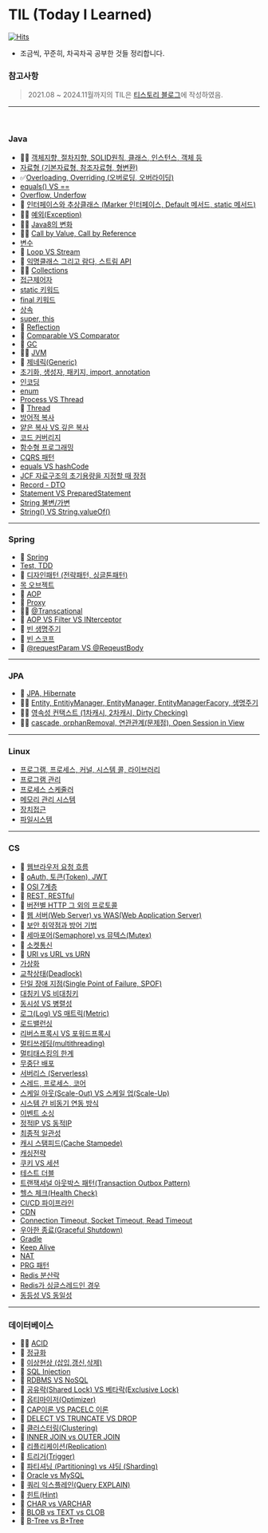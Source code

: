 # TIL (Today I Learned)
[![Hits](https://hits.seeyoufarm.com/api/count/incr/badge.svg?url=https%3A%2F%2Fgithub.com%2Fddururiiiiiii%2FTIL&count_bg=%23FFE300&title_bg=%23555555&icon=&icon_color=%23FFFFFF&title=hits&edge_flat=false)](https://hits.seeyoufarm.com)
  - 조금씩, 꾸준히, 차곡차곡 공부한 것들 정리합니다.

### 참고사항
> 2021.08 ~ 2024.11월까지의 TIL은 [티스토리 블로그](https://ddururiiiiiii.tistory.com/)에 작성하였음.


----

<br>

### Java
- 📌✅ [객체지향, 절차지향, SOLID원칙, 클래스, 인스턴스, 객체 등](https://github.com/ddururiiiiiii/TIL/blob/main/Java/241119%20%EA%B0%9D%EC%B2%B4%EC%A7%80%ED%96%A5%2C%20%EC%A0%88%EC%B0%A8%EC%A7%80%ED%96%A5%2C%20SOLID%EC%9B%90%EC%B9%99%2C%20%ED%81%B4%EB%9E%98%EC%8A%A4%2C%20%EC%9D%B8%EC%8A%A4%ED%84%B4%EC%8A%A4%2C%20%EA%B0%9D%EC%B2%B4%20%EB%93%B1.md)
- [자료형 (기본자료형, 참조자료형, 형변환)](https://github.com/ddururiiiiiii/TIL/blob/main/Java/241121%20%EC%9E%90%EB%A3%8C%ED%98%95.md)
- ✅[Overloading, Overriding (오버로딩, 오버라이딩)](https://github.com/ddururiiiiiii/TIL/blob/main/Java/241120%20Overloading%20VS%20Overriding.md)
- [equals() VS ==](https://github.com/ddururiiiiiii/TIL/blob/main/Java/241122%20equals()%20VS%20%3D%3D%20.md)
- [Overflow, Underfow](https://github.com/ddururiiiiiii/TIL/blob/main/Java/241125%20Overflow%20VS%20Underflow.md)
- 📌 [인터페이스와 추상클래스 (Marker 인터페이스, Default 메서드, static 메서드)](https://github.com/ddururiiiiiii/TIL/blob/main/Java/241126%20%EC%9D%B8%ED%84%B0%ED%8E%98%EC%9D%B4%EC%8A%A4%EC%99%80%20%EC%B6%94%EC%83%81%ED%81%B4%EB%9E%98%EC%8A%A4%20(Marker%20%EC%9D%B8%ED%84%B0%ED%8E%98%EC%9D%B4%EC%8A%A4%2C%20Default%20%EB%A9%94%EC%84%9C%EB%93%9C%2C%20static%20%EB%A9%94%EC%84%9C%EB%93%9C).md)
- 📌✅ [예외(Exception)](https://github.com/ddururiiiiiii/TIL/blob/main/Java/241127%20%EC%98%88%EC%99%B8%20(Exception).md)
- 📌✅ [Java8의 변화](https://github.com/ddururiiiiiii/TIL/blob/main/Java/241128%20Java8%EC%9D%98%20%EB%B3%80%ED%99%94.md)
- 📌✅ [Call by Value, Call by Reference](https://github.com/ddururiiiiiii/TIL/blob/main/Java/241129%20Call%20by%20Value%20VS%20Call%20by%20Reference.md)
- [변수](https://github.com/ddururiiiiiii/TIL/blob/main/Java/241202%20%EB%B3%80%EC%88%98.md)
- 📌 [Loop VS Stream](https://github.com/ddururiiiiiii/TIL/blob/main/Java/241203%20Loop%20VS%20Stream.md)
- 📌 [익명클래스 그리고 람다, 스트림 API](https://github.com/ddururiiiiiii/TIL/blob/main/Java/241204%20%EC%9D%B5%EB%AA%85%ED%81%B4%EB%9E%98%EC%8A%A4%20%EA%B7%B8%EB%A6%AC%EA%B3%A0%20%EB%9E%8C%EB%8B%A4%2C%20%EC%8A%A4%ED%8A%B8%EB%A6%BC%20API.md)
- 📌✅ [Collections](https://github.com/ddururiiiiiii/TIL/blob/main/Java/241205%20Collections.md)
- [접근제어자](https://github.com/ddururiiiiiii/TIL/blob/main/Java/241206%20%EC%A0%91%EA%B7%BC%EC%A0%9C%EC%96%B4%EC%9E%90.md)
- [static 키워드](https://github.com/ddururiiiiiii/TIL/blob/main/Java/241209%20static%20(%EB%B8%94%EB%A1%9D%2C%20%EB%A9%94%EC%84%9C%EB%93%9C%2C%20%EB%B3%80%EC%88%98).md)
- [final 키워드](https://github.com/ddururiiiiiii/TIL/blob/main/Java/241210%20final%20(%ED%81%B4%EB%9E%98%EC%8A%A4%2C%20%EB%A9%94%EC%86%8C%EB%93%9C%2C%20%EB%B3%80%EC%88%98).md)
- [상속](https://github.com/ddururiiiiiii/TIL/blob/main/Java/241211%20%EC%83%81%EC%86%8D.md)
- [super, this](https://github.com/ddururiiiiiii/TIL/blob/main/Java/241212%20super()%20this.md)
- 📌 [Reflection](https://github.com/ddururiiiiiii/TIL/blob/main/Java/241213%20Reflection.md)
- 📌 [Comparable VS Comparator](https://github.com/ddururiiiiiii/TIL/blob/main/Java/241216%20Comparable%20VS%20Comparator.md)
- 📌 [GC](https://github.com/ddururiiiiiii/TIL/blob/main/Java/241217%20GC.md)
- 📌✅ [JVM](https://github.com/ddururiiiiiii/TIL/blob/main/Java/241218%20JVM.md)
- 📌 [제네릭(Generic)](https://github.com/ddururiiiiiii/TIL/blob/main/Java/241219%20%EC%A0%9C%EB%84%A4%EB%A6%AD.md)
- [초기화, 생성자, 패키지, import, annotation](https://github.com/ddururiiiiiii/TIL/blob/main/Java/241220%20%EC%B4%88%EA%B8%B0%ED%99%94%2C%20%EC%83%9D%EC%84%B1%EC%9E%90%2C%20%ED%8C%A8%ED%82%A4%EC%A7%80%2C%20import%2C%20annotation.md)
- [인코딩](https://github.com/ddururiiiiiii/TIL/blob/main/Java/241223%20%EC%9D%B8%EC%BD%94%EB%94%A9%20(ASCII%EC%BD%94%EB%93%9C%2C%20%EC%9C%A0%EB%8B%88%EC%BD%94%EB%93%9C).md)
- [enum](https://github.com/ddururiiiiiii/TIL/blob/main/Java/241224%20enum.md)
- [Process VS Thread](https://github.com/ddururiiiiiii/TIL/blob/main/Java/241226%20Process%20VS%20Thread.md)
- 📌 [Thread](https://github.com/ddururiiiiiii/TIL/blob/main/Java/241227%20Thread.md)
- [방어적 복사](https://github.com/ddururiiiiiii/TIL/blob/main/Java/%EB%B0%A9%EC%96%B4%EC%A0%81%20%EB%B3%B5%EC%82%AC(Defensive%20Copy).md)
- [얕은 복사 VS 깊은 복사](https://github.com/ddururiiiiiii/TIL/blob/main/Java/%EC%96%95%EC%9D%80%20%EB%B3%B5%EC%82%AC(shallow%20copy)%20VS%20%EA%B9%8A%EC%9D%80%20%EB%B3%B5%EC%82%AC(deep%20copy).md)
- [코드 커버리지](https://github.com/ddururiiiiiii/TIL/blob/main/Java/%EC%BD%94%EB%93%9C%20%EC%BB%A4%EB%B2%84%EB%A6%AC%EC%A7%80.md)
- [함수형 프로그래밍](https://github.com/ddururiiiiiii/TIL/blob/main/Java/%ED%95%A8%EC%88%98%ED%98%95%20%ED%94%84%EB%A1%9C%EA%B7%B8%EB%9E%98%EB%B0%8D.md)
- [CQRS 패턴](https://github.com/ddururiiiiiii/TIL/blob/main/Java/CQRS%20%ED%8C%A8%ED%84%B4.md)
- [equals VS hashCode](https://github.com/ddururiiiiiii/TIL/blob/main/Java/equals%EC%99%80%20hashCode.md)
- [JCF 자료구조의 초기용량을 지정할 때 장점](https://github.com/ddururiiiiiii/TIL/blob/main/Java/JCF%20%EC%9E%90%EB%A3%8C%EA%B5%AC%EC%A1%B0%EC%9D%98%20%EC%B4%88%EA%B8%B0%EC%9A%A9%EB%9F%89%EC%9D%84%20%EC%A7%80%EC%A0%95%ED%95%A0%20%EB%95%8C%20%EC%9E%A5%EC%A0%90.md)
- [Record - DTO](https://github.com/ddururiiiiiii/TIL/blob/main/Java/Record%20-%20DTO.md)
- [Statement VS PreparedStatement](https://github.com/ddururiiiiiii/TIL/blob/main/Java/Statement%20VS%20PreparedStatement.md)
- [String 불변/가변](https://github.com/ddururiiiiiii/TIL/blob/main/Java/String.md)
- [String() VS String.valueOf()](https://github.com/ddururiiiiiii/TIL/blob/main/Java/String()%20VS%20String.valueOf().md)


----

### Spring
- 📌 [Spring](https://github.com/ddururiiiiiii/TIL/blob/main/Spring/241230%20Spring.md)
- [Test, TDD](https://github.com/ddururiiiiiii/TIL/blob/main/Spring/241231%20%ED%85%8C%EC%8A%A4%ED%8A%B8%20(TDD).md)
- 📌 [디자인패턴 (전략패턴, 싱글톤패턴)](https://github.com/ddururiiiiiii/TIL/blob/main/Spring/250102%20%EB%94%94%EC%9E%90%EC%9D%B8%ED%8C%A8%ED%84%B4%20(%EC%A0%84%EB%9E%B5%ED%8C%A8%ED%84%B4%2C%20%EC%8B%B1%EA%B8%80%ED%86%A4%ED%8C%A8%ED%84%B4).md)
- [목 오브젝트](https://github.com/ddururiiiiiii/TIL/blob/main/Spring/250103%20%EB%AA%A9%20%EC%98%A4%EB%B8%8C%EC%A0%9D%ED%8A%B8.md)
- 📌 [AOP](https://github.com/ddururiiiiiii/TIL/blob/main/Spring/250106%20AOP.md)
- 📌 [Proxy](https://github.com/ddururiiiiiii/TIL/blob/main/Spring/250107%20Proxy.md)
- 📌✅ [@Transcational](https://github.com/ddururiiiiiii/TIL/blob/main/Spring/250108%20%40Transactional.md)
- 📌 [AOP VS Filter VS INterceptor](https://github.com/ddururiiiiiii/TIL/blob/main/Spring/250109%20AOP%20VS%20%ED%95%84%ED%84%B0%20VS%20%EC%9D%B8%ED%84%B0%EC%85%89%ED%84%B0.md)
- 📌 [빈 생명주기](https://github.com/ddururiiiiiii/TIL/blob/main/Spring/250110%20%EB%B9%88%20%EC%83%9D%EB%AA%85%EC%A3%BC%EA%B8%B0.md)
- 📌 [빈 스코프](https://github.com/ddururiiiiiii/TIL/blob/main/Spring/250120%20%EB%B9%88%20%EC%8A%A4%EC%BD%94%ED%94%84.md)
- 📌 [@requestParam VS @ReqeustBody](https://github.com/ddururiiiiiii/TIL/blob/main/Spring/250116%20%40RequestBody%2C%20%40RequestParam%2C%20%40ModelAttribute.md)


----

### JPA
- 📌 [JPA, Hibernate](https://github.com/ddururiiiiiii/TIL/blob/main/JPA/250122%20JPA%2C%20Hibernate.md)
- 📌✅ [Entity, EntitiyManager, EntityManager, EntityManagerFacory, 생명주기](https://github.com/ddururiiiiiii/TIL/blob/main/JPA/250123%20Entity%2C%20EntityManager%2C%20EntityManagerFactory%2C%20%EC%83%9D%EB%AA%85%EC%A3%BC%EA%B8%B0.md)
- 📌✅ [영속성 컨택스트 (1차캐시, 2차캐시, Dirty Checking)](https://github.com/ddururiiiiiii/TIL/blob/main/JPA/250124%20%EC%98%81%EC%86%8D%EC%84%B1%20%EC%BB%A8%ED%83%9D%EC%8A%A4%ED%8A%B8%20(1%EC%B0%A8%EC%BA%90%EC%8B%9C%2C%202%EC%B0%A8%EC%BA%90%EC%8B%9C%2C%20Dirty%20Checking).md)
- 📌✅ [cascade, orphanRemoval, 연관관계(문제점), Open Session in View](https://github.com/ddururiiiiiii/TIL/blob/main/JPA/250221%20cascade%2C%20orphanRemoval%2C%20%EC%97%B0%EA%B4%80%EA%B4%80%EA%B3%84(%EB%AC%B8%EC%A0%9C%EC%A0%90)%2C%20Open%20Session%20in%20View.md)

----


### Linux
- [프로그램, 프로세스, 커널, 시스템 콜, 라이브러리](https://github.com/ddururiiiiiii/TIL/blob/main/Linux/250113%20%ED%94%84%EB%A1%9C%EA%B7%B8%EB%9E%A8%2C%20%ED%94%84%EB%A1%9C%EC%84%B8%EC%8A%A4%2C%20%EC%BB%A4%EB%84%90%2C%20%EC%8B%9C%EC%8A%A4%ED%85%9C%20%EC%BD%9C%2C%20%EB%9D%BC%EC%9D%B4%EB%B8%8C%EB%9F%AC%EB%A6%AC.md)
- [프로그램 관리](https://github.com/ddururiiiiiii/TIL/blob/main/Linux/250114%20%ED%94%84%EB%A1%9C%EC%84%B8%EC%8A%A4%20%EA%B4%80%EB%A6%AC.md)
- [프로세스 스케줄러](https://github.com/ddururiiiiiii/TIL/blob/main/Linux/250115%20%ED%94%84%EB%A1%9C%EC%84%B8%EC%8A%A4%20%EC%8A%A4%EC%BC%80%EC%A4%84%EB%9F%AC.md)
- [메모리 관리 시스템](https://github.com/ddururiiiiiii/TIL/blob/main/Linux/250117%20%EB%A9%94%EB%AA%A8%EB%A6%AC%20%EA%B4%80%EB%A6%AC%20%EC%8B%9C%EC%8A%A4%ED%85%9C.md)
- [장치접근](https://github.com/ddururiiiiiii/TIL/blob/main/Linux/250120%20%EC%9E%A5%EC%B9%98%EC%A0%91%EA%B7%BC.md)
- [파일시스템](https://github.com/ddururiiiiiii/TIL/blob/main/Linux/250121%20%ED%8C%8C%EC%9D%BC%20%EC%8B%9C%EC%8A%A4%ED%85%9C.md)

----

### CS
- 📌 [웹브라우저 요청 흐름](https://github.com/ddururiiiiiii/TIL/blob/main/CS/250131%20%EC%9B%B9%EB%B8%8C%EB%9D%BC%EC%9A%B0%EC%A0%80%20%EC%9A%94%EC%B2%AD%20%ED%9D%90%EB%A6%84.md)
- 📌 [oAuth, 토큰(Token), JWT](https://github.com/ddururiiiiiii/TIL/blob/main/CS/250305%20oAuth%2C%20%ED%86%A0%ED%81%B0(Token)%2C%20JWT.md)
- 📌 [OSI 7계층](https://github.com/ddururiiiiiii/TIL/blob/main/CS/250305%20OSI%207%EA%B3%84%EC%B8%B5.md)
- 📌 [REST, RESTful](https://github.com/ddururiiiiiii/TIL/blob/main/CS/250306%20REST%2C%20RESTful.md)
- 📌 [버전별 HTTP 그 외의 프로토콜](https://github.com/ddururiiiiiii/TIL/blob/main/CS/250307%20%EB%B2%84%EC%A0%84%EB%B3%84%20HTTP%20%EA%B7%B8%20%EC%99%B8%EC%9D%98%20%ED%94%84%EB%A1%9C%ED%86%A0%EC%BD%9C.md)
- 📌 [웹 서버(Web Server) vs WAS(Web Application Server)](https://github.com/ddururiiiiiii/TIL/blob/main/CS/250310%20%08%EC%9B%B9%20%EC%84%9C%EB%B2%84(Web%20Server)%20vs%20WAS(Web%20Application%20Server).md)
- 📌 [보안 취약점과 방어 기법](https://github.com/ddururiiiiiii/TIL/blob/main/CS/250312%20%EB%B3%B4%EC%95%88%20%EC%B7%A8%EC%95%BD%EC%A0%90%EA%B3%BC%20%EB%B0%A9%EC%96%B4%20%EA%B8%B0%EB%B2%95.md)
- 📌 [세마포어(Semaphore) vs 뮤텍스(Mutex)](https://github.com/ddururiiiiiii/TIL/blob/main/CS/250313%20%EC%84%B8%EB%A7%88%ED%8F%AC%EC%96%B4(Semaphore)%20vs%20%EB%AE%A4%ED%85%8D%EC%8A%A4(Mutex).md)
- 📌 [소켓통신](https://github.com/ddururiiiiiii/TIL/blob/main/CS/250319%20%EC%86%8C%EC%BC%93%ED%86%B5%EC%8B%A0.md)
- 📌 [URI vs URL vs URN](https://github.com/ddururiiiiiii/TIL/blob/main/CS/250319%20URI%20vs%20URL%20vs%20URN.md)
- [가상화](https://github.com/ddururiiiiiii/TIL/blob/main/CS/%EA%B0%80%EC%83%81%ED%99%94.md)
- [교착상태(Deadlock)](https://github.com/ddururiiiiiii/TIL/blob/main/CS/%EA%B5%90%EC%B0%A9%EC%83%81%ED%83%9C(Deadlock).md)
- [단일 장애 지점(Single Point of Failure, SPOF)](https://github.com/ddururiiiiiii/TIL/blob/main/CS/%EB%8B%A8%EC%9D%BC%20%EC%9E%A5%EC%95%A0%20%EC%A7%80%EC%A0%90(SPOF).md)
- [대칭키 VS 비대칭키](https://github.com/ddururiiiiiii/TIL/blob/main/CS/%EB%8C%80%EC%B9%AD%ED%82%A4%2C%20%EB%B9%84%EB%8C%80%EC%B9%AD%ED%82%A4%20%EC%95%94%ED%98%B8%ED%99%94%20%EB%B0%A9%EC%8B%9D.md)
- [동시성 VS 병렬성](https://github.com/ddururiiiiiii/TIL/blob/main/CS/%EB%8F%99%EC%8B%9C%EC%84%B1%20VS%20%EB%B3%91%EB%A0%AC%EC%84%B1.md)
- [로그(Log) VS 매트릭(Metric)](https://github.com/ddururiiiiiii/TIL/blob/main/CS/%EB%A1%9C%EA%B7%B8(log)%20VS%20%EB%A9%94%ED%8A%B8%EB%A6%AD(metric).md)
- [로드밸런싱](https://github.com/ddururiiiiiii/TIL/blob/main/CS/%EB%A1%9C%EB%93%9C%EB%B0%B8%EB%9F%B0%EC%8B%B1.md)
- [리버스프록시 VS 포워드프록시](https://github.com/ddururiiiiiii/TIL/blob/main/CS/%EB%A6%AC%EB%B2%84%EC%8A%A4%20%ED%94%84%EB%A1%9D%EC%8B%9C%20vs%20%ED%8F%AC%EC%9B%8C%EB%93%9C%20%ED%94%84%EB%A1%9D%EC%8B%9C.md)
- [멀티쓰레딩(multithreading)](https://github.com/ddururiiiiiii/TIL/blob/main/CS/%EB%A9%80%ED%8B%B0%EC%93%B0%EB%A0%88%EB%94%A9(multithreading).md)
- [멀티태스킹의 한계](https://github.com/ddururiiiiiii/TIL/blob/main/CS/%EB%A9%80%ED%8B%B0%ED%83%9C%EC%8A%A4%ED%82%B9%EC%9D%98%20%ED%95%9C%EA%B3%84.md)
- [무중단 배포](https://github.com/ddururiiiiiii/TIL/blob/main/CS/%EB%AC%B4%EC%A4%91%EB%8B%A8%20%EB%B0%B0%ED%8F%AC.md)
- [서버리스 (Serverless)](https://github.com/ddururiiiiiii/TIL/blob/main/CS/%EC%84%9C%EB%B2%84%EB%A6%AC%EC%8A%A4%20(Serverless).md)
- [스레드, 프로세스, 코어](https://github.com/ddururiiiiiii/TIL/blob/main/CS/%EC%8A%A4%EB%A0%88%EB%93%9C%2C%20%ED%94%84%EB%A1%9C%EC%84%B8%EC%8A%A4%2C%20%EC%BD%94%EC%96%B4.md)
- [스케일 아웃(Scale-Out) VS 스케일 업(Scale-Up)](https://github.com/ddururiiiiiii/TIL/blob/main/CS/%EC%8A%A4%EC%BC%80%EC%9D%BC%20%EC%95%84%EC%9B%83%20VS%20%EC%8A%A4%EC%BC%80%EC%9D%BC%20%EC%97%85.md)
- [시스템 간 비동기 연동 방식](https://github.com/ddururiiiiiii/TIL/blob/main/CS/%EC%8B%9C%EC%8A%A4%ED%85%9C%20%EA%B0%84%20%EB%B9%84%EB%8F%99%EA%B8%B0%20%EC%97%B0%EB%8F%99%EB%B0%A9%EC%8B%9D.md)
- [이벤트 소싱](https://github.com/ddururiiiiiii/TIL/blob/main/CS/%EC%9D%B4%EB%B2%A4%ED%8A%B8%20%EC%86%8C%EC%8B%B1(Event%20Sourcing).md)
- [정적IP VS 동적IP](https://github.com/ddururiiiiiii/TIL/blob/main/CS/%EC%A0%95%EC%A0%81%20IP%20vs%20%EB%8F%99%EC%A0%81%20IP.md)
- [최종적 일관성](https://github.com/ddururiiiiiii/TIL/blob/main/CS/%EC%B5%9C%EC%A2%85%EC%A0%81%20%EC%9D%BC%EA%B4%80%EC%84%B1(Eventually%20Consistent).md)
- [캐시 스탬피드(Cache Stampede)](https://github.com/ddururiiiiiii/TIL/blob/main/CS/%EC%BA%90%EC%8B%9C%20%EC%8A%A4%ED%83%AC%ED%94%BC%EB%93%9C(Cache%20Stampede).md)
- [캐싱전략](https://github.com/ddururiiiiiii/TIL/blob/main/CS/%EC%BA%90%EC%8B%B1%EC%A0%84%EB%9E%B5.md)
- [쿠키 VS 세션](https://github.com/ddururiiiiiii/TIL/blob/main/CS/%EC%BF%A0%ED%82%A4%20VS%20%EC%84%B8%EC%85%98.md)
- [테스트 더블](https://github.com/ddururiiiiiii/TIL/blob/main/CS/%ED%85%8C%EC%8A%A4%ED%8A%B8%20%EB%8D%94%EB%B8%94.md)
- [트랜잭셔널 아웃박스 패턴(Transaction Outbox Pattern)](https://github.com/ddururiiiiiii/TIL/blob/main/CS/%ED%8A%B8%EB%9E%9C%EC%9E%AD%EC%85%94%EB%84%90%20%EC%95%84%EC%9B%83%EB%B0%95%EC%8A%A4%20%ED%8C%A8%ED%84%B4(Transaction%20Outbox%20Pattern).md)
- [헬스 체크(Health Check)](https://github.com/ddururiiiiiii/TIL/blob/main/CS/%ED%97%AC%EC%8A%A4%20%EC%B2%B4%ED%81%AC(Health%20Check).md)
- [CI/CD 파이프라인](https://github.com/ddururiiiiiii/TIL/blob/main/CS/CD%20%ED%8C%8C%EC%9D%B4%ED%94%84%EB%9D%BC%EC%9D%B8.md)
- [CDN](https://github.com/ddururiiiiiii/TIL/blob/main/CS/CDN.md)
- [Connection Timeout, Socket Timeout, Read Timeout](https://github.com/ddururiiiiiii/TIL/blob/main/CS/Connection%20Timeout%2C%20Socket%20Timeout%2C%20Read%20Timeout.md)
- [우아한 종료(Graceful Shutdown)](https://github.com/ddururiiiiiii/TIL/blob/main/CS/Graceful%20Shutdown(%EC%9A%B0%EC%95%84%ED%95%9C%20%EC%A2%85%EB%A3%8C).md)
- [Gradle](https://github.com/ddururiiiiiii/TIL/blob/main/CS/Gradle.md)
- [Keep Alive](https://github.com/ddururiiiiiii/TIL/blob/main/CS/Keep-Alive.md)
- [NAT](https://github.com/ddururiiiiiii/TIL/blob/main/CS/NAT.md)
- [PRG 패턴](https://github.com/ddururiiiiiii/TIL/blob/main/CS/PRG%20%ED%8C%A8%ED%84%B4.md)
- [Redis 분산락](https://github.com/ddururiiiiiii/TIL/blob/main/CS/Redis%20%EB%B6%84%EC%82%B0%EB%9D%BD.md)
- [Redis가 싱글스레드인 경우](https://github.com/ddururiiiiiii/TIL/blob/main/CS/Redis%EA%B0%80%20%EC%8B%B1%EA%B8%80%EC%8A%A4%EB%A0%88%EB%93%9C%EC%9D%B8%20%EC%9D%B4%EC%9C%A0.md)
- [동등성 VS 동일성](https://github.com/ddururiiiiiii/TIL/blob/main/Java/%EB%8F%99%EC%9D%BC%EC%84%B1%20VS%20%EB%8F%99%EB%93%B1%EC%84%B1.md)

----

### 데이터베이스
- 📌✅ [ACID](https://github.com/ddururiiiiiii/TIL/blob/main/%EB%8D%B0%EC%9D%B4%ED%84%B0%EB%B2%A0%EC%9D%B4%EC%8A%A4/250203%20ACID.md)
- 📌 [정규화](https://github.com/ddururiiiiiii/TIL/blob/main/%EB%8D%B0%EC%9D%B4%ED%84%B0%EB%B2%A0%EC%9D%B4%EC%8A%A4/250204%20%EC%A0%95%EA%B7%9C%ED%99%94.md)
- 📌 [이상현상 (삽입,갱신,삭제)](https://github.com/ddururiiiiiii/TIL/blob/main/%EB%8D%B0%EC%9D%B4%ED%84%B0%EB%B2%A0%EC%9D%B4%EC%8A%A4/250205%20%EC%9D%B4%EC%83%81%ED%98%84%EC%83%81%20(%EC%82%BD%EC%9E%85%2C%EA%B0%B1%EC%8B%A0%2C%EC%82%AD%EC%A0%9C).md)
- 📌 [SQL Injection](https://github.com/ddururiiiiiii/TIL/blob/main/%EB%8D%B0%EC%9D%B4%ED%84%B0%EB%B2%A0%EC%9D%B4%EC%8A%A4/250206%20SQL%20Injection.md)
- 📌 [RDBMS VS NoSQL](https://github.com/ddururiiiiiii/TIL/blob/main/%EB%8D%B0%EC%9D%B4%ED%84%B0%EB%B2%A0%EC%9D%B4%EC%8A%A4/250207%20RDBMS%20VS%20NoSQL.md)
- 📌 [공유락(Shared Lock) VS 베타락(Exclusive Lock)](https://github.com/ddururiiiiiii/TIL/blob/main/%EB%8D%B0%EC%9D%B4%ED%84%B0%EB%B2%A0%EC%9D%B4%EC%8A%A4/250210%20%EA%B3%B5%EC%9C%A0%EB%9D%BD(Shared%20Lock)%20VS%20%EB%B2%A0%ED%83%80%EB%9D%BD(Exclusive%20Lock).md)
- 📌 [옵티마이저(Optimizer)](https://github.com/ddururiiiiiii/TIL/blob/main/%EB%8D%B0%EC%9D%B4%ED%84%B0%EB%B2%A0%EC%9D%B4%EC%8A%A4/250211%20%EC%98%B5%ED%8B%B0%EB%A7%88%EC%9D%B4%EC%A0%80(Optimizer).md)
- 📌 [CAP이론 VS PACELC 이론](https://github.com/ddururiiiiiii/TIL/blob/main/%EB%8D%B0%EC%9D%B4%ED%84%B0%EB%B2%A0%EC%9D%B4%EC%8A%A4/250212%20CAP%EC%9D%B4%EB%A1%A0%20VS%20PACELC%20%EC%9D%B4%EB%A1%A0.md)
- 📌 [DELECT VS TRUNCATE VS DROP](https://github.com/ddururiiiiiii/TIL/blob/main/%EB%8D%B0%EC%9D%B4%ED%84%B0%EB%B2%A0%EC%9D%B4%EC%8A%A4/250213%20DELETE%20vs%20TRUNCATE%20vs%20DROP.md)
- 📌 [클러스터링(Clustering)](https://github.com/ddururiiiiiii/TIL/blob/main/%EB%8D%B0%EC%9D%B4%ED%84%B0%EB%B2%A0%EC%9D%B4%EC%8A%A4/250214%20%ED%81%B4%EB%9F%AC%EC%8A%A4%ED%84%B0%EB%A7%81(Clustering).md)
- 📌 [INNER JOIN vs OUTER JOIN](http://github.com/ddururiiiiiii/TIL/blob/main/%EB%8D%B0%EC%9D%B4%ED%84%B0%EB%B2%A0%EC%9D%B4%EC%8A%A4/250217%20INNER%20JOIN%20vs%20OUTER%20JOIN.md)
- 📌 [리플리케이션(Replication)](https://github.com/ddururiiiiiii/TIL/blob/main/%EB%8D%B0%EC%9D%B4%ED%84%B0%EB%B2%A0%EC%9D%B4%EC%8A%A4/250218%20%EB%A6%AC%ED%94%8C%EB%A6%AC%EC%BC%80%EC%9D%B4%EC%85%98(Replication).md)
- 📌 [트리거(Trigger)](https://github.com/ddururiiiiiii/TIL/blob/main/%EB%8D%B0%EC%9D%B4%ED%84%B0%EB%B2%A0%EC%9D%B4%EC%8A%A4/250219%20%ED%8A%B8%EB%A6%AC%EA%B1%B0(Trigger).md)
- 📌 [파티셔닝 (Partitioning) vs 샤딩 (Sharding)](https://github.com/ddururiiiiiii/TIL/blob/main/%EB%8D%B0%EC%9D%B4%ED%84%B0%EB%B2%A0%EC%9D%B4%EC%8A%A4/250220%20%ED%8C%8C%ED%8B%B0%EC%85%94%EB%8B%9D%20(Partitioning)%20VS%20%EC%83%A4%EB%94%A9%20(Sharding).md)
- 📌 [Oracle vs MySQL](https://github.com/ddururiiiiiii/TIL/blob/main/%EB%8D%B0%EC%9D%B4%ED%84%B0%EB%B2%A0%EC%9D%B4%EC%8A%A4/250224%20Oracle%20vs%20MySQL.md)
- 📌 [쿼리 익스플레인(Query EXPLAIN)](https://github.com/ddururiiiiiii/TIL/blob/main/%EB%8D%B0%EC%9D%B4%ED%84%B0%EB%B2%A0%EC%9D%B4%EC%8A%A4/250225%20%EC%BF%BC%EB%A6%AC%20%EC%9D%B5%EC%8A%A4%ED%94%8C%EB%A0%88%EC%9D%B8(Query%20EXPLAIN).md)
- 📌 [힌트(Hint)](https://github.com/ddururiiiiiii/TIL/blob/main/%EB%8D%B0%EC%9D%B4%ED%84%B0%EB%B2%A0%EC%9D%B4%EC%8A%A4/250226%20%ED%9E%8C%ED%8A%B8(Hint).md)
- 📌 [CHAR vs VARCHAR](https://github.com/ddururiiiiiii/TIL/blob/main/%EB%8D%B0%EC%9D%B4%ED%84%B0%EB%B2%A0%EC%9D%B4%EC%8A%A4/250227%20CHAR%20VS%20VARCHAR.md)
- 📌 [BLOB vs TEXT vs CLOB](https://github.com/ddururiiiiiii/TIL/blob/main/%EB%8D%B0%EC%9D%B4%ED%84%B0%EB%B2%A0%EC%9D%B4%EC%8A%A4/250228%20BLOB%20VS%20TEXT%20VS%20CLOB.md)
- 📌 [B-Tree vs B+Tree](https://github.com/ddururiiiiiii/TIL/blob/main/%EB%8D%B0%EC%9D%B4%ED%84%B0%EB%B2%A0%EC%9D%B4%EC%8A%A4/250304%20B-Tree%20VS%20B%2BTree.md)